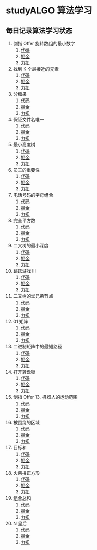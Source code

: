 # studyALGO 算法学习

## 每日记录算法学习状态

1. 剑指 Offer 旋转数组的最小数字
   1. [代码](./sort/minArray/minArray.js)
   2. [掘金](https://juejin.cn/post/7067068774670663716/)
   3. [力扣](https://leetcode-cn.com/problems/xuan-zhuan-shu-zu-de-zui-xiao-shu-zi-lcof/)
2. 找到 K 个最接近的元素
   1. [代码](./stackandqueue/findClosestElements/index.js)
   2. [掘金](https://juejin.cn/post/7067551941437423624)
   3. [力扣](https://leetcode-cn.com/problems/find-k-closest-elements/)
3. 分糖果
   1. [代码](./number/distributeCandies/index.js)
   2. [掘金](https://juejin.cn/post/7067789901768425479)
   3. [力扣](https://leetcode-cn.com/problems/distribute-candies/)
4. 保证文件名唯一
   1. [代码]()
   2. [掘金]()
   3. [力扣](https://leetcode-cn.com/problems/making-file-names-unique/)
5. 最小高度树
   1. [代码]()
   2. [掘金]()
   3. [力扣](https://leetcode-cn.com/problems/minimum-height-trees/)
6. 员工的重要性
   1. [代码]()
   2. [掘金]()
   3. [力扣](https://leetcode-cn.com/problems/employee-importance/)
7. 电话号码的字母组合
   1. [代码]()
   2. [掘金]()
   3. [力扣](https://leetcode-cn.com/problems/letter-combinations-of-a-phone-number/)
8. 完全平方数
   1. [代码]()
   2. [掘金]()
   3. [力扣](https://leetcode-cn.com/problems/perfect-squares/)
9. 二叉树的最小深度
   1. [代码]()
   2. [掘金]()
   3. [力扣](https://leetcode-cn.com/problems/minimum-depth-of-binary-tree/)
10. 跳跃游戏 III
    1. [代码]()
    2. [掘金]()
    3. [力扣](https://leetcode-cn.com/problems/jump-game-iii/)
11. 二叉树的堂兄弟节点
    1. [代码]()
    2. [掘金]()
    3. [力扣](https://leetcode-cn.com/problems/minimum-depth-of-binary-tree/)
12. 01 矩阵
    1. [代码]()
    2. [掘金]()
    3. [力扣](https://leetcode-cn.com/problems/01-matrix/)
13. 二进制矩阵中的最短路径
    1. [代码]()
    2. [掘金]()
    3. [力扣](https://leetcode-cn.com/problems/shortest-path-in-binary-matrix/)
14. 打开转盘锁
    1. [代码]()
    2. [掘金]()
    3. [力扣](https://leetcode-cn.com/problems/open-the-lock/)
15. 剑指 Offer 13. 机器人的运动范围
    1. [代码]()
    2. [掘金]()
    3. [力扣](https://leetcode-cn.com/problems/ji-qi-ren-de-yun-dong-fan-wei-lcof/)
16. 被围绕的区域
    1. [代码]()
    2. [掘金]()
    3. [力扣](https://leetcode-cn.com/problems/surrounded-regions/)
17. 目标和
    1. [代码]()
    2. [掘金]()
    3. [力扣](https://leetcode-cn.com/problems/target-sum/)
18. 火柴拼正方形
    1. [代码]()
    2. [掘金]()
    3. [力扣](https://leetcode-cn.com/problems/matchsticks-to-square/)
19. 组合总和
    1. [代码]()
    2. [掘金]()
    3. [力扣](https://leetcode-cn.com/problems/combination-sum/)
20. N 皇后
    1. [代码]()
    2. [掘金]()
    3. [力扣](https://leetcode-cn.com/problems/n-queens/)

